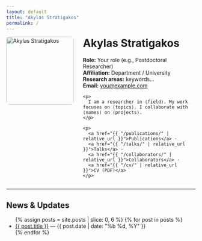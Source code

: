 ```yaml
---
layout: default
title: "Akylas Stratigakos"
permalink: /
---
```


<div style="display:flex; gap:24px; align-items:flex-start; flex-wrap:wrap;">
  <img src="{{ "/assets/img/profile.jpg" | relative_url }}" alt="Akylas Stratigakos" style="width:180px; border-radius:8px;">

  <div style="min-width:260px; flex:1;">
    <h1 style="margin-top:0;">Akylas Stratigakos</h1>
    <p>
      <strong>Role:</strong> Your role (e.g., Postdoctoral Researcher)<br>
      <strong>Affiliation:</strong> Department / University<br>
      <strong>Research areas:</strong> keywords…<br>
      <strong>Email:</strong> <a href="mailto:you@example.com">you@example.com</a>
    </p>

    <p>
      I am a researcher in ⟨field⟩. My work focuses on ⟨topics⟩. I collaborate with ⟨names⟩ on ⟨projects⟩.
    </p>

    <p>
      <a href="{{ "/publications/" | relative_url }}">Publications</a> ·
      <a href="{{ "/talks/" | relative_url }}">Talks</a> ·
      <a href="{{ "/collaborators/" | relative_url }}">Collaborators</a> ·
      <a href="{{ "/cv/" | relative_url }}">CV (PDF)</a>
    </p>
  </div>
</div>

<hr>

## News & Updates
<ul>
  {% assign posts = site.posts | slice: 0, 6 %}
  {% for post in posts %}
    <li>
      <a href="{{ post.url | relative_url }}">{{ post.title }}</a>
      — <span>{{ post.date | date: "%b %d, %Y" }}</span>
    </li>
  {% endfor %}
</ul>
